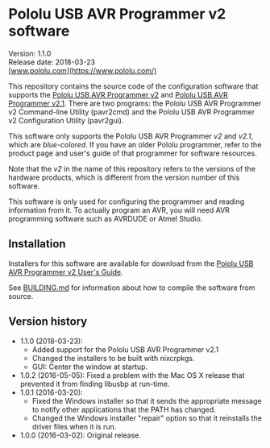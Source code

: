 # Pololu USB AVR Programmer v2 software

Version: 1.1.0<br/>
Release date: 2018-03-23<br/>
[www.pololu.com](https://www.pololu.com/)

This repository contains the source code of the configuration software that
supports the [Pololu USB AVR Programmer v2](https://www.pololu.com/product/3170)
and [Pololu USB AVR Programmer v2.1](https://www.pololu.com/product/3172).
There are two programs: the Pololu USB AVR Programmer v2 Command-line Utility
(pavr2cmd) and the Pololu USB AVR Programmer v2 Configuration Utility (pavr2gui).

This software only supports the Pololu USB AVR Programmer *v2* and *v2.1*,
which are *blue-colored*.  If you have an older Pololu programmer,
refer to the product page and user's guide of that programmer for software
resources.

Note that the *v2* in the name of this repository refers to the versions of the
hardware products, which is different from the version number of this software.

This software is only used for configuring the programmer and reading
information from it.  To actually program an AVR, you will need AVR programming
software such as AVRDUDE or Atmel Studio.

## Installation

Installers for this software are available for download from the
[Pololu USB AVR Programmer v2 User's Guide][guide].

See [BUILDING.md](BUILDING.md) for information about how to compile
the software from source.

## Version history

* 1.1.0 (2018-03-23):
    * Added support for the Pololu USB AVR Programmer v2.1
    * Changed the installers to be built with nixcrpkgs.
    * GUI: Center the window at startup.
* 1.0.2 (2016-05-05): Fixed a problem with the Mac OS X release that prevented
  it from finding libusbp at run-time.
* 1.0.1 (2016-03-20):
    * Fixed the Windows installer so that it sends the appropriate message to
      notify other applications that the PATH has changed.
    * Changed the Windows installer "repair" option so that it reinstalls
      the driver files when it is run.
* 1.0.0 (2016-03-02): Original release.

[guide]: http://www.pololu.com/docs/0J67
